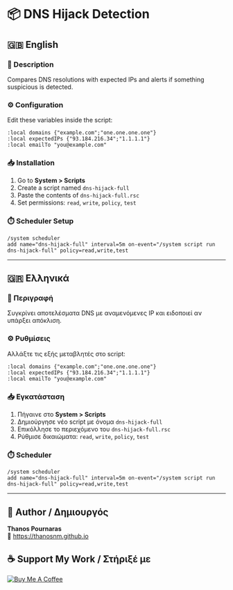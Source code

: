 # 📦 DNS Hijack Detection

## 🇬🇧 English

### 📝 Description

Compares DNS resolutions with expected IPs and alerts if something suspicious is detected.

### ⚙️ Configuration

Edit these variables inside the script:

```rsc
:local domains {"example.com";"one.one.one.one"}
:local expectedIPs {"93.184.216.34";"1.1.1.1"}
:local emailTo "you@example.com"
```

### 📥 Installation

1. Go to **System > Scripts**
2. Create a script named `dns-hijack-full`
3. Paste the contents of `dns-hijack-full.rsc`
4. Set permissions: `read`, `write`, `policy`, `test`

### ⏱️ Scheduler Setup

```rsc
/system scheduler
add name="dns-hijack-full" interval=5m on-event="/system script run dns-hijack-full" policy=read,write,test
```

---

## 🇬🇷 Ελληνικά

### 📝 Περιγραφή

Συγκρίνει αποτελέσματα DNS με αναμενόμενες IP και ειδοποιεί αν υπάρξει απόκλιση.

### ⚙️ Ρυθμίσεις

Αλλάξτε τις εξής μεταβλητές στο script:

```rsc
:local domains {"example.com";"one.one.one.one"}
:local expectedIPs {"93.184.216.34";"1.1.1.1"}
:local emailTo "you@example.com"
```

### 📥 Εγκατάσταση

1. Πήγαινε στο **System > Scripts**
2. Δημιούργησε νέο script με όνομα `dns-hijack-full`
3. Επικόλλησε το περιεχόμενο του `dns-hijack-full.rsc`
4. Ρύθμισε δικαιώματα: `read`, `write`, `policy`, `test`

### ⏱️ Scheduler

```rsc
/system scheduler
add name="dns-hijack-full" interval=5m on-event="/system script run dns-hijack-full" policy=read,write,test
```

---

## 👤 Author / Δημιουργός

**Thanos Pournaras**  
🔗 https://thanosnm.github.io

## ☕ Support My Work / Στήριξέ με

[![Buy Me A Coffee](https://img.buymeacoffee.com/button-api/?text=Buy%20me%20a%20coffee&emoji=☕&slug=pournarasaa&button_colour=FFDD00&font_colour=000000&font_family=Arial&outline_colour=000000&coffee_colour=ffffff)](https://buymeacoffee.com/pournarasaa)
